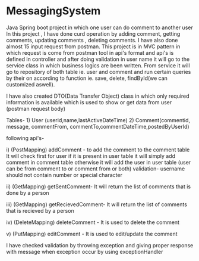 # MessagingSystem
Java Spring boot project in which one user can do comment to another user
In this project , I have done curd operation by adding comment, getting comments, updating comments , deleting comments.
I have also done almost 15 input request from postman.
This project is in MVC pattern in which request is come from postman tool in api's format and api's is defined in controller and after doing validation in user name it will go to the service class in which business logics are been written.
From service it will go to repository of both table ie. user and comment and run certain queries by their on according to function ie. save, delete, findById(we can customized aswell).

I have also created DTO(Data Transfer Object) class in which only required information is available which is used to show or get data from user (postman request body)

Tables- 1) User (userid,name,lastActiveDateTime)
        2) Comment(commentid, message, commentFrom, commentTo,commentDateTime,postedByUserId)

following api's-

i) (PostMapping) addComment - to add the comment to the comment table 
              It will check first for user if it is present in user table it will simply add comment in comment table otherwise it
              will add the user in user table (user can be from comment to or comment from or both)
              validation- username should not contain number or special character

ii) (GetMapping) getSentComment-  It will return the list of comments that is done by a person

iii) (GetMapping) getRecievedComment-  It will return the list of comments that is recieved by a person

iv) (DeleteMapping) deleteComment - It is used to delete the comment

v) (PutMapping) editComment - It is used to edit/update the comment

I have checked validation by throwing exception and giving proper response with message when exception occur by using exceptionHandler


              
